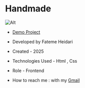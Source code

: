 # Handmade

![Alt](https://github.com/user-attachments/assets/ad741e19-12a9-4b3d-936b-352b8a869662)


- <a href="https://fatemeheidariweb.github.io/Handmade/">Demo Project</a>

- Developed by Fateme Heidari

- Created - 2025

- Technologies Used - Html , Css

- Role - Frontend

- How to reach me : with my [Gmail](fateme.heidari2220@gmail.com)
